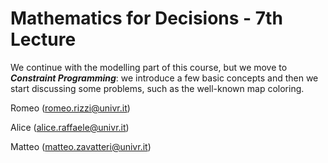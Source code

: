 # Mathematics for Decisions - 7th Lecture #

We continue with the modelling part of this course, but we move to ___Constraint Programming___: we introduce a few basic concepts and then we start discussing some problems, such as the well-known map coloring.

Romeo (romeo.rizzi@univr.it)

Alice (alice.raffaele@univr.it)

Matteo (matteo.zavatteri@univr.it)

